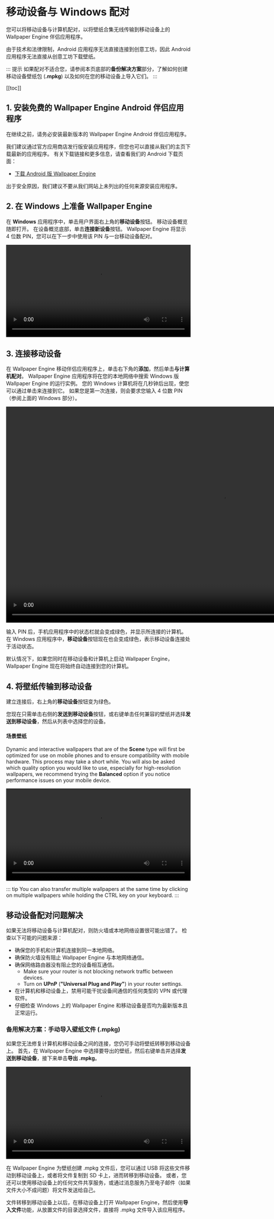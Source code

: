 # 移动设备与 Windows 配对

您可以将移动设备与计算机配对，以将壁纸合集无线传输到移动设备上的 Wallpaper Engine 伴侣应用程序。

由于技术和法律限制，Android 应用程序无法直接连接到创意工坊，因此 Android 应用程序无法直接从创意工坊下载壁纸。

::: 提示 如果配对不适合您，请参阅本页底部的**备份解决方案**部分，了解如何创建移动设备壁纸包 (**.mpkg**) 以及如何在您的移动设备上导入它们。
:::

[[toc]]

## 1. 安装免费的 Wallpaper Engine Android 伴侣应用程序

在继续之前，请务必安装最新版本的 Wallpaper Engine Android 伴侣应用程序。

我们建议通过官方应用商店发行版安装应用程序，但您也可以直接从我们的主页下载最新的应用程序。 有关下载链接和更多信息，请查看我们的 Android 下载页面：

* [下载 Android 版 Wallpaper Engine](https://www.wallpaperengine.io/android/)

出于安全原因，我们建议不要从我们网站上未列出的任何来源安装应用程序。

## 2. 在 Windows 上准备 Wallpaper Engine

在 **Windows** 应用程序中，单击用户界面右上角的**移动设备**按钮。 移动设备概览随即打开。 在设备概览底部，单击**连接新设备**按钮。 Wallpaper Engine 将显示 4 位数 PIN，您可以在下一步中使用该 PIN 与一台移动设备配对。

<video width="100%" controls autoplay loop>
  <source src="/videos/mobile_pin.mp4" type="video/mp4">
  您的浏览器不支持视频标签。
</video>

## 3. 连接移动设备

在 Wallpaper Engine 移动伴侣应用程序上，单击右下角的**添加**，然后单击**与计算机配对**。 Wallpaper Engine 应用程序将在您的本地网络中搜索 Windows 版 Wallpaper Engine 的运行实例。 您的 Windows 计算机将在几秒钟后出现，使您可以通过单击来连接到它。 如果您是第一次连接，则会要求您输入 4 位数 PIN（参阅上面的 Windows 部分）。

<video height="590px" style="display:block;margin:0 auto;" controls autoplay loop>
  <source src="/videos/mobile_connect.mp4" type="video/mp4">
  您的浏览器不支持视频标签。
</video>

输入 PIN 后，手机应用程序中的状态栏就会变成绿色，并显示所连接的计算机。 在 Windows 应用程序中，**移动设备**按钮现在也会变成绿色，表示移动设备连接处于活动状态。

默认情况下，如果您同时在移动设备和计算机上启动 Wallpaper Engine，Wallpaper Engine 现在将始终自动连接到您的计算机。

## 4. 将壁纸传输到移动设备

建立连接后，右上角的**移动设备**按钮变为绿色。

您现在只需单击右侧的**发送到移动设备**按钮，或右键单击任何兼容的壁纸并选择**发送到移动设备**，然后从列表中选择您的设备。

#### 场景壁纸

Dynamic and interactive wallpapers that are of the **Scene** type will first be optimized for use on mobile phones and to ensure compatibility with mobile hardware. This process may take a short while. You will also be asked which quality option you would like to use, especially for high-resolution wallpapers, we recommend trying the **Balanced** option if you notice performance issues on your mobile device.

<video width="100%" controls autoplay loop>
  <source src="/videos/mobile_transfer.mp4" type="video/mp4">
  您的浏览器不支持视频标签。
</video>

::: tip
You can also transfer multiple wallpapers at the same time by clicking on multiple wallpapers while holding the CTRL key on your keyboard.
:::

## 移动设备配对问题解决

如果无法将移动设备与计算机配对，则防火墙或本地网络设置很可能出错了。 检查以下可能的问题来源：

* 确保您的手机和计算机连接到同一本地网络。
* 确保防火墙没有阻止 Wallpaper Engine 与本地网络通信。
* 确保网络路由器没有阻止您的设备相互通信。
    * Make sure your router is not blocking network traffic between devices.
    * Turn on **UPnP** (**"Universal Plug and Play"**) in your router settings.
* 在计算机和移动设备上，禁用可能干扰设备间通信的任何类型的 VPN 或代理软件。
* 仔细检查 Windows 上的 Wallpaper Engine 和移动设备是否均为最新版本且正常运行。

### 备用解决方案：手动导入壁纸文件 (.mpkg)

如果您无法修复计算机和移动设备之间的连接，您仍可手动将壁纸转移到移动设备上。 首先，在 Wallpaper Engine 中选择要导出的壁纸，然后右键单击并选择**发送到移动设备**，接下来单击**导出 .mpkg**。

<video width="100%" controls autoplay loop>
  <source src="/videos/mobile_export.mp4" type="video/mp4">
  您的浏览器不支持视频标签。
</video>

在 Wallpaper Engine 为壁纸创建 .mpkg 文件后，您可以通过 USB 将这些文件移动到移动设备上，或者将文件复制到 SD 卡上，进而转移到移动设备。 或者，您还可以使用移动设备上的任何文件共享服务，或通过消息服务乃至电子邮件（如果文件大小不成问题）将文件发送给自己。

文件转移到移动设备上以后，在移动设备上打开 Wallpaper Engine，然后使用**导入文件**功能，从放置文件的目录选择文件，直接将 .mpkg 文件导入该应用程序。